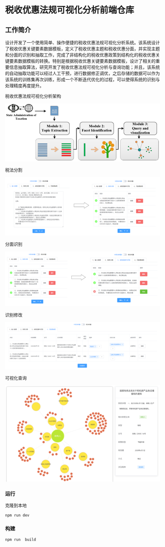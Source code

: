 # 税收优惠法规可视化分析前端仓库

## 工作简介
设计开发了一个使用简单、操作便捷的税收优惠法规可视化分析系统。该系统设计了税收优惠关键要素数据模板，定义了税收优惠主题和税收优惠分面，并实现主题和分面的识别和抽取工作，完成了非结构化的税收优惠政策到结构化的税收优惠关键要素数据模板的转换。特别是根据税收优惠关键要素数据模板，设计了相关的重要信息抽取算法，研究开发了税收优惠法规可视化分析与查询功能；并且，该系统的自动抽取功能可以经过人工干预，进行数据修正调优，之后存储的数据可以作为该系统的训练集再次训练，形成一个不断迭代优化的过程，可以使得系统的识别与处理精度再度提升。

税收优惠法规可视化分析架构

![系统框架](./images/scruct.png "系统架构")

税法分割

![系统框架](./images/img.png )

分面识别

![分面识别](./images/img_1.png )

识别修改

![识别修改](./images/img_2.png )

可视化查询

![可视化查询](./images/img_3.png )

### 运行

克隆到本地

```
npm run dev
```

### 构建

```
npm run  build
```



